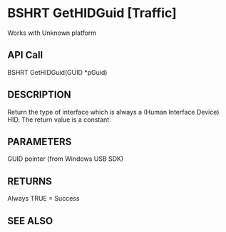 # BSHRT GetHIDGuid [Traffic]

Works with Unknown platform

## API Call
BSHRT GetHIDGuid(GUID *pGuid)
## DESCRIPTION
Return the type of interface which is always a (Human Interface Device) HID. The return value is a constant.

## PARAMETERS
GUID pointer (from Windows USB SDK)

## RETURNS
Always TRUE = Success

## SEE ALSO

